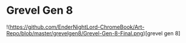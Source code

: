 # Grevel Gen 8

!(https://github.com/EnderNightLord-ChromeBook/Art-Repo/blob/master/grevelgen8/Grevel-Gen-8-Final.png)[grevel gen 8]
